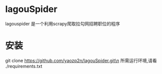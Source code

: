 # lagouSpider
lagouspider 是一个利用scrapy爬取拉勾网招聘职位的程序
# 安装
git clone https://github.com/yaozp2n/lagouSpider.git\n
所需运行环境,请看 ./requirements.txt
